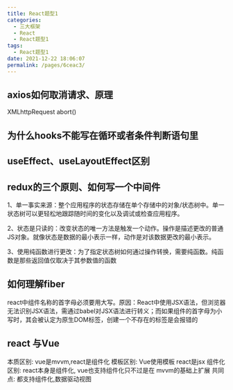 ```yaml
---
title: React题型1
categories: 
  - 三大框架
  - React
  - React题型1
tags: 
  - React题型1
date: 2021-12-22 18:06:07
permalink: /pages/6ceac3/
---
```


## axios如何取消请求、原理

XMLhttpRequest abort()

## 为什么hooks不能写在循环或者条件判断语句里

## useEffect、useLayoutEffect区别

## redux的三个原则、如何写一个中间件

1、单一事实来源：整个应用程序的状态存储在单个存储中的对象/状态树中。单一状态树可以更轻松地跟踪随时间的变化以及调试或检查应用程序。

2、状态是只读的：改变状态的唯一方法是触发一个动作。操作是描述更改的普通JS对象。就像状态是数据的最小表示一样，动作是对该数据更改的最小表示。

3、使用纯函数进行更改：为了指定状态树如何通过操作转换，需要纯函数。纯函数是那些返回值仅取决于其参数值的函数

## 如何理解fiber

react中组件名称的首字母必须要用大写。原因：React中使用JSX语法，但浏览器无法识别JSX语法，需通过babel对JSX语法进行转义；而如果组件的首字母为小写时，其会被认定为原生DOM标签，创建一个不存在的标签是会报错的

## react 与Vue

本质区别: vue是mvvm,react是组件化
模板区别: Vue使用模板 react是jsx
组件化区别: react本身是组件化, vue也支持组件化只不过是在 mvvm的基础上扩展
共同点: 都支持组件化,数据驱动视图
